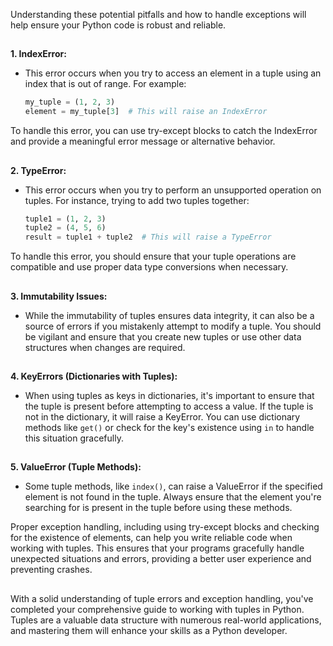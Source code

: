 Understanding these potential pitfalls and how to handle exceptions will help ensure your Python code is robust and reliable.
##
**1. IndexError:**
   - This error occurs when you try to access an element in a tuple using an index that is out of range. For example:
   
     ```python
     my_tuple = (1, 2, 3)
     element = my_tuple[3]  # This will raise an IndexError
     ```

   To handle this error, you can use try-except blocks to catch the IndexError and provide a meaningful error message or alternative behavior.
##
**2. TypeError:**
   - This error occurs when you try to perform an unsupported operation on tuples. For instance, trying to add two tuples together:

     ```python
     tuple1 = (1, 2, 3)
     tuple2 = (4, 5, 6)
     result = tuple1 + tuple2  # This will raise a TypeError
     ```

   To handle this error, you should ensure that your tuple operations are compatible and use proper data type conversions when necessary.
##
**3. Immutability Issues:**
   - While the immutability of tuples ensures data integrity, it can also be a source of errors if you mistakenly attempt to modify a tuple. You should be vigilant and ensure that you create new tuples or use other data structures when changes are required.
##
**4. KeyErrors (Dictionaries with Tuples):**
   - When using tuples as keys in dictionaries, it's important to ensure that the tuple is present before attempting to access a value. If the tuple is not in the dictionary, it will raise a KeyError. You can use dictionary methods like `get()` or check for the key's existence using `in` to handle this situation gracefully.
##
**5. ValueError (Tuple Methods):**
   - Some tuple methods, like `index()`, can raise a ValueError if the specified element is not found in the tuple. Always ensure that the element you're searching for is present in the tuple before using these methods.

Proper exception handling, including using try-except blocks and checking for the existence of elements, can help you write reliable code when working with tuples. This ensures that your programs gracefully handle unexpected situations and errors, providing a better user experience and preventing crashes.
##
With a solid understanding of tuple errors and exception handling, you've completed your comprehensive guide to working with tuples in Python. Tuples are a valuable data structure with numerous real-world applications, and mastering them will enhance your skills as a Python developer.
###
